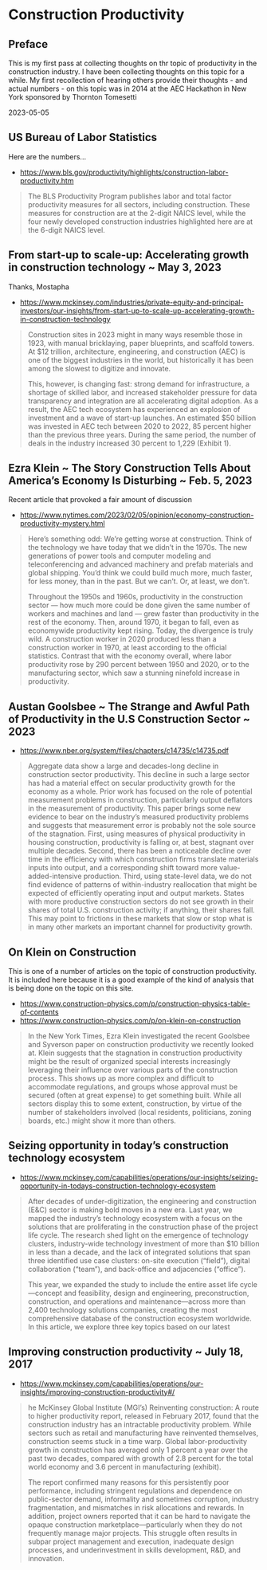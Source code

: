 # Construction Productivity

## Preface

This is my first pass at collecting thoughts on thr topic of productivity in the construction industry.  I have been collecting thoughts on this topic for a while.  My first recollection of hearing others provide their thoughts - and actual numbers - on this topic was in 2014 at the AEC Hackathon in New York sponsored by Thornton Tomesetti

2023-05-05


## US Bureau of Labor Statistics

Here are the numbers...

* https://www.bls.gov/productivity/highlights/construction-labor-productivity.htm

>The BLS Productivity Program publishes labor and total factor productivity measures for all sectors, including construction. These measures for construction are at the 2-digit NAICS level, while the four newly developed construction industries highlighted here are at the 6-digit NAICS level.


## From start-up to scale-up: Accelerating growth in construction technology ~ May 3, 2023

Thanks, Mostapha

* https://www.mckinsey.com/industries/private-equity-and-principal-investors/our-insights/from-start-up-to-scale-up-accelerating-growth-in-construction-technology

>Construction sites in 2023 might in many ways resemble those in 1923, with manual bricklaying, paper blueprints, and scaffold towers. At $12 trillion, architecture, engineering, and construction (AEC) is one of the biggest industries in the world, but historically it has been among the slowest to digitize and innovate.
>
>This, however, is changing fast: strong demand for infrastructure, a shortage of skilled labor, and increased stakeholder pressure for data transparency and integration are all accelerating digital adoption. As a result, the AEC tech ecosystem has experienced an explosion of investment and a wave of start-up launches. An estimated $50 billion was invested in AEC tech between 2020 to 2022, 85 percent higher than the previous three years. During the same period, the number of deals in the industry increased 30 percent to 1,229 (Exhibit 1).


## Ezra Klein ~ The Story Construction Tells About America’s Economy Is Disturbing ~ Feb. 5, 2023

Recent article that provoked a fair amount of discussion

* https://www.nytimes.com/2023/02/05/opinion/economy-construction-productivity-mystery.html

>Here’s something odd: We’re getting worse at construction. Think of the technology we have today that we didn’t in the 1970s. The new generations of power tools and computer modeling and teleconferencing and advanced machinery and prefab materials and global shipping. You’d think we could build much more, much faster, for less money, than in the past. But we can’t. Or, at least, we don’t.
>
>Throughout the 1950s and 1960s, productivity in the construction sector — how much more could be done given the same number of workers and machines and land — grew faster than productivity in the rest of the economy. Then, around 1970, it began to fall, even as economywide productivity kept rising. Today, the divergence is truly wild. A construction worker in 2020 produced less than a construction worker in 1970, at least according to the official statistics. Contrast that with the economy overall, where labor productivity rose by 290 percent between 1950 and 2020, or to the manufacturing sector, which saw a stunning ninefold increase in productivity.

## Austan Goolsbee ~ The Strange and Awful Path of Productivity in the U.S Construction Sector ~ 2023

* https://www.nber.org/system/files/chapters/c14735/c14735.pdf

>Aggregate data show a large and decades-long decline in construction sector productivity. This decline in such a large sector has had a material effect on secular productivity growth for the economy as a whole. Prior work has focused on the role of potential measurement problems in construction, particularly output deflators in the measurement of productivity. This paper brings some new evidence to bear on the industry’s measured productivity problems and suggests that measurement error is probably not the sole source of the stagnation. First, using measures of physical productivity in housing construction, productivity is falling or, at best, stagnant over multiple decades. Second, there has been a noticeable decline over time in the efficiency with which construction firms translate materials inputs into output, and a corresponding shift toward more value-added-intensive production. Third, using state-level data, we do not find evidence of patterns of within-industry reallocation that might be expected of efficiently operating input and output markets. States with more productive construction sectors do not see growth in their shares of total U.S. construction activity; if anything, their shares fall. This may point to frictions in these markets that slow or stop what is in many other markets an important channel for productivity growth.

## On Klein on Construction

This is one of a number of articles on the topic of construction productivity.  It is included here because it is a good example of the kind of analysis that is being done on the topic on this site.

* https://www.construction-physics.com/p/construction-physics-table-of-contents
* https://www.construction-physics.com/p/on-klein-on-construction

>In the New York Times, Ezra Klein investigated the recent Goolsbee and Syverson paper on construction productivity we recently looked at. Klein suggests that the stagnation in construction productivity might be the result of organized special interests increasingly leveraging their influence over various parts of the construction process. This shows up as more complex and difficult to accommodate regulations, and groups whose approval must be secured (often at great expense) to get something built. While all sectors display this to some extent, construction, by virtue of the number of stakeholders involved (local residents, politicians, zoning boards, etc.) might show it more than others.

## Seizing opportunity in today’s construction technology ecosystem

* https://www.mckinsey.com/capabilities/operations/our-insights/seizing-opportunity-in-todays-construction-technology-ecosystem

>After decades of under-digitization, the engineering and construction (E&C) sector is making bold moves in a new era. Last year, we mapped the industry’s technology ecosystem with a focus on the solutions that are proliferating in the construction phase of the project life cycle. The research shed light on the emergence of technology clusters, industry-wide technology investment of more than $10 billion in less than a decade, and the lack of integrated solutions that span three identified use case clusters: on-site execution (“field”), digital collaboration (“team”), and back-office and adjacencies (“office”).
>
>This year, we expanded the study to include the entire asset life cycle—concept and feasibility, design and engineering, preconstruction, construction, and operations and maintenance—across more than 2,400 technology solutions companies, creating the most comprehensive database of the construction ecosystem worldwide. In this article, we explore three key topics based on our latest

## Improving construction productivity ~ July 18, 2017

* https://www.mckinsey.com/capabilities/operations/our-insights/improving-construction-productivity#/

>he McKinsey Global Institute (MGI’s) Reinventing construction: A route to higher productivity report, released in February 2017, found that the construction industry has an intractable productivity problem. While sectors such as retail and manufacturing have reinvented themselves, construction seems stuck in a time warp. Global labor-productivity growth in construction has averaged only 1 percent a year over the past two decades, compared with growth of 2.8 percent for the total world economy and 3.6 percent in manufacturing (exhibit).
>
>The report confirmed many reasons for this persistently poor performance, including stringent regulations and dependence on public-sector demand, informality and sometimes corruption, industry fragmentation, and mismatches in risk allocations and rewards. In addition, project owners reported that it can be hard to navigate the opaque construction marketplace—particularly when they do not frequently manage major projects. This struggle often results in subpar project management and execution, inadequate design processes, and underinvestment in skills development, R&D, and innovation.


